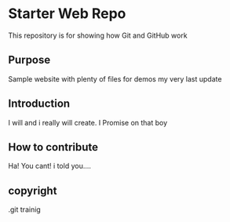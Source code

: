 # Starter Web Repo

This repository is for showing how Git and GitHub work

## Purpose

Sample website with plenty of files for demos
my very last update

## Introduction

I will and i really will create. I Promise on that boy

## How to contribute

Ha! You cant!
i told you....

## copyright

.git trainig

